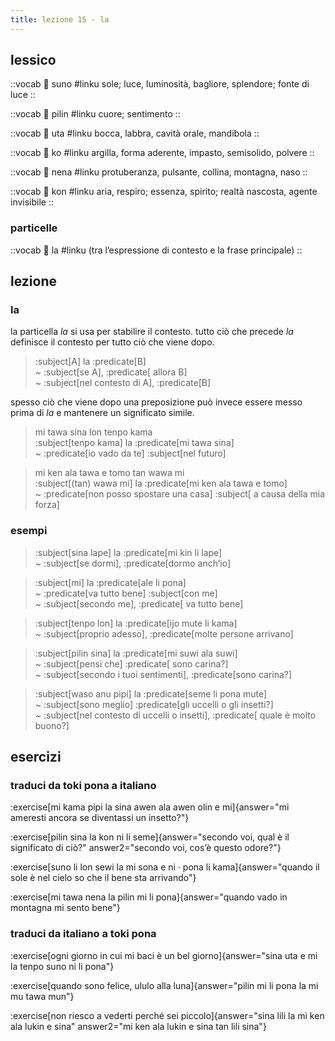 ```yaml
---
title: lezione 15 - la 
---
```

## lessico
::vocab
󱥤 suno
#linku
sole; luce, luminosità, bagliore, splendore; fonte di luce
::

::vocab
󱥎 pilin
#linku
cuore; sentimento
::

::vocab
󱥰 uta
#linku
bocca, labbra, cavità orale, mandibola
::

::vocab
󱤜 ko
#linku
argilla, forma aderente, impasto, semisolido, polvere
::

::vocab
󱥀 nena
#linku
protuberanza, pulsante, collina, montagna, naso
::

::vocab
󱤝 kon
#linku
aria, respiro; essenza, spirito; realtà nascosta, agente invisibile
::

### particelle
::vocab
󱤡 la
#linku
(tra l’espressione di contesto e la frase principale)
::

## lezione
### la
la particella *la* si usa per stabilire il contesto. tutto ciò che precede *la* definisce il contesto per tutto ciò che viene dopo. 

> :subject[A] la :predicate[B] \
> ~ :subject[se A], :predicate[ allora B] \
> ~ :subject[nel contesto di A], :predicate[B] 

spesso ciò che viene dopo una preposizione può invece essere messo prima di *la* e mantenere un significato simile. 

> mi tawa sina lon tenpo kama \
> :subject[tenpo kama] la :predicate[mi tawa sina] \
> ~ :predicate[io vado da te] :subject[nel futuro]

> mi ken ala tawa e tomo tan wawa mi \
> :subject[(tan) wawa mi] la :predicate[mi ken ala tawa e tomo] \
> ~ :predicate[non posso spostare una casa] :subject[ a causa della mia forza]

### esempi

> :subject[sina lape] la :predicate[mi kin li lape] \
> ~ :subject[se dormi], :predicate[dormo anch’io]

> :subject[mi] la :predicate[ale li pona] \
> ~ :predicate[va tutto bene] :subject[con me] \
> ~ :subject[secondo me], :predicate[ va tutto bene]

> :subject[tenpo lon] la :predicate[ijo mute li kama] \
> ~ :subject[proprio adesso], :predicate[molte persone arrivano]

> :subject[pilin sina] la :predicate[mi suwi ala suwi] \
> ~ :subject[pensi che] :predicate[ sono carina?] \
> ~ :subject[secondo i tuoi sentimenti], :predicate[sono carina?]

> :subject[waso anu pipi] la :predicate[seme li pona mute] \
> ~ :subject[sono meglio] :predicate[gli uccelli o gli insetti?] \
> ~ :subject[nel contesto di uccelli o insetti], :predicate[ quale è molto buono?]

## esercizi
### traduci da toki pona a italiano
:exercise[mi kama pipi la sina awen ala awen olin e mi]{answer="mi ameresti ancora se diventassi un insetto?"}

:exercise[pilin sina la kon ni li seme]{answer="secondo voi, qual è il significato di ciò?" answer2="secondo voi, cos’è questo odore?"}

:exercise[suno li lon sewi la mi sona e ni · pona li kama]{answer="quando il sole è nel cielo so che il bene sta arrivando"}

:exercise[mi tawa nena la pilin mi li pona]{answer="quando vado in montagna mi sento bene"}

### traduci da italiano a toki pona
:exercise[ogni giorno in cui mi baci è un bel giorno]{answer="sina uta e mi la tenpo suno ni li pona"}

:exercise[quando sono felice, ululo alla luna]{answer="pilin mi li pona la mi mu tawa mun"}

:exercise[non riesco a vederti perché sei piccolo]{answer="sina lili la mi ken ala lukin e sina" answer2="mi ken ala lukin e sina tan lili sina"}